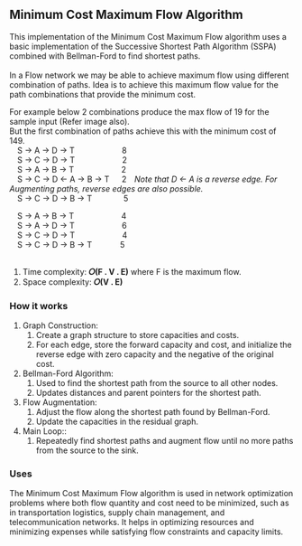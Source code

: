 ## Minimum Cost Maximum Flow Algorithm
This implementation of the Minimum Cost Maximum Flow algorithm uses a basic implementation of the Successive Shortest Path Algorithm (SSPA) combined with Bellman-Ford to find shortest paths.</br></br>
In a Flow network we may be able to achieve maximum flow using different combination of paths. Idea is to achieve this maximum flow value for the path combinations that provide the minimum cost.</br>

For example below 2 combinations produce the max flow of 19 for the sample input (Refer image also).</br>
But the first combination of paths achieve this with the minimum cost of 149.</br>
&emsp;S -> A -> D -> T&emsp;&emsp;&emsp;&emsp;&emsp;&emsp;8</br>
&emsp;S -> C -> D -> T&emsp;&emsp;&emsp;&emsp;&emsp;&emsp;2</br>
&emsp;S -> A -> B -> T&emsp;&emsp;&emsp;&emsp;&emsp;&emsp;2</br>
&emsp;S -> C -> D <- A -> B -> T&emsp;&nbsp;&nbsp;2&emsp;<i>Note that D <- A is a reverse edge. For Augmenting paths, reverse edges are also possible.</i></br>
&emsp;S -> C -> D -> B -> T&emsp;&emsp;&emsp;&emsp;5</br>

&emsp;S -> A -> B -> T&emsp;&emsp;&emsp;&emsp;&emsp;&emsp;4</br>
&emsp;S -> A -> D -> T&emsp;&emsp;&emsp;&emsp;&emsp;&emsp;6</br>
&emsp;S -> C -> D -> T&emsp;&emsp;&emsp;&emsp;&emsp;&emsp;4</br>
&emsp;S -> C -> D -> B -> T&emsp;&emsp;&emsp;&nbsp;&nbsp;5</br></br>

1. Time complexity: <b>𝑂(F . V . E)</b> where F is the maximum flow.
2. Space complexity: <b>𝑂(V . E)</b></br>


### How it works
1. Graph Construction:
   1. Create a graph structure to store capacities and costs.
   1. For each edge, store the forward capacity and cost, and initialize the reverse edge with zero capacity and the negative of the original cost.
2. Bellman-Ford Algorithm:
   1. Used to find the shortest path from the source to all other nodes.
   1. Updates distances and parent pointers for the shortest path.
3. Flow Augmentation:
   1. Adjust the flow along the shortest path found by Bellman-Ford.
   1. Update the capacities in the residual graph.
4. Main Loop::
   1. Repeatedly find shortest paths and augment flow until no more paths from the source to the sink.

### Uses
The Minimum Cost Maximum Flow algorithm is used in network optimization problems where both flow quantity and cost need to be minimized, such as in transportation logistics, supply chain management, and telecommunication networks. It helps in optimizing resources and minimizing expenses while satisfying flow constraints and capacity limits.